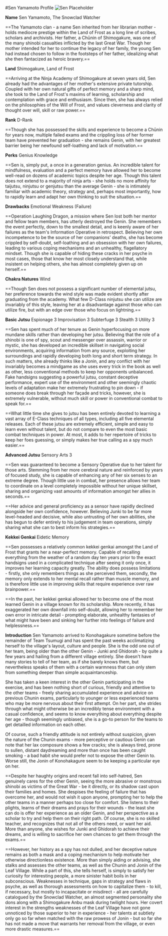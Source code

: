 #Sen Yamamoto Profile
![Sen Placeholder](https://i.pinimg.com/736x/7a/e2/79/7ae27988fa9e96c7fd7b4c4e09864d80.jpg)

**Name**
Sen Yamamoto, The Snowclad Watcher

==The Yamamoto clan - a name Sen inherited from her librarian mother - holds mediocre prestige within the Land of Frost as a long line of scribes, scholars and archivists. Her father, a Chūnin of Shimogakure, was one of the many shinobi casualties inflicted by the last Great War. Though her mother intended for her to continue the legacy of her family, the young Sen had instead chosen to follow in the footsteps of her father, idealizing what she then fantacized as heroic bravery.==

**Land**
Shimogakure, Land of Frost

==Arriving at the Ninja Academy of Shimogakure at seven years old, Sen already had the advantages of her mother's extensive private tutorship. Coupled with her own natural gifts of perfect memory and a sharp mind, she took to the Land of Frost's maxims of learning, scholarship and contemplation with grace and enthusiasm. Since then, she has always relied on the philosophies of the Will of Frost, and values cleverness and clarity of thought over will, skill or raw power.==

**Rank**
D-Rank

==Though she has possessed the skills and experience to become a Chūnin for years now, multiple failed exams and the crippling loss of her former team have prevented her graduation - she remains Genin, with her greatest barrier being her newfound self-loathing and lack of motivation.== 

**Perks**
Genius
Knowledge

==Sen is, simply put, a once in a generation genius. An incredible talent for mindfulness, evaluation and a perfect memory have allowed her to become well-read on dozens of academic topics despite her age. Though this talent does not extend to a majority of ninja arts - she holds no more affinity for taijutsu, ninjutsu or genjutsu than the average Genin - she is intimately familiar with academic theory, strategy and, perhaps most importantly, how to rapidly learn and adapt her own thinking to suit the situation.==

**Drawbacks**
Emotional Weakness (Failure)

==Operation Laughing Dragon, a mission where Sen lost both her mentor and fellow team members, has utterly destroyed the Genin. She remembers the event perfectly, down to the smallest detail, and is keenly aware of her failures as the team's Information Operative in retrospect. Believing her own incompetence to be the source of her companions' deaths, she has become crippled by self-doubt, self-loathing and an obsession with her own failures, leading to various coping mechanisms and an unhealthy, flagellatory mindset. Though she is capable of hiding these cracks in her psyche in most cases, those that know her most closely understand that, while insistent on helping others, she has almost completely given up on herself.==

**Chakra Natures**
Wind

==Though Sen does not possess a significant number of elemental jutsu, her preference towards the wind style was made evident shortly after graduating from the academy. What few D-Class ninjutsu she can utilize are invariably of this style, leaving her at a disadvantage against those who can utilize fire, but with an edge over those who focus on lightning.==

**Basic Jutsu**
Espionage 3
Improvisation 3
Subterfuge 3
Stealth 3
Utility 3

==Sen has spent much of her tenure as Genin hyperfocusing on more mundane skills rather than developing her jutsu. Believing that the role of a shinobi is one of spy, scout and messenger over assassin, warrior or mystic, she has developed an incredible skillset in navigating social environments, acquiring information from any source, exploiting her surroundings and rapidly developing both long and short term strategy. In such matters, she already thinks like a Jonin, and any conflict with her invariably becomes a mindgame as she uses every trick in the book as well as other, less conventional methods to keep her opponents unbalanced. Fake handsigns suggesting a powerful jutsu, constant deceptive performance, expert use of the environment and other seemingly chaotic levels of adaptation make her extremely frustrating to pin down - if someone does break through her façade and tricks, however, she is extremely vulnerable, without much skill or power in conventional combat to speak for.== 

==What little time she gives to jutsu has been entirely devoted to learning a vast array of E-Class techniques of all types, including all five elemental releases. Each of these jutsu are extremely efficient, simple and easy to learn even without talent, but do not compare to even the most basic combat techniques in power. At most, it adds to her repertoire of tricks to keep her foes guessing, or simply makes her true calling as a spy much easier.==

**Advanced Jutsu**
Sensory Arts 3

==Sen was guaranteed to become a Sensory Operative due to her talent for those arts. Stemming from her more cerebral nature and reinforced by years of focused study, she is capable of enhancing any of her six senses to an extreme degree. Though little use in combat, her presence allows her team to coordinate on a level completely impossible without her unique skillset, sharing and organizing vast amounts of information amongst her allies in seconds.==

==Her advice and general proficiency as a sensor have rapidly declined alongside her own confidence, however. Believing Junki to be far more level-headed and decisive, while also untrusting of her own abilities, she has begun to defer entirely to his judgement in team operations, simply sharing what she can to best inform his strategies.==

**Kekkei Genkai**
Eidetic Memory

==Sen possesses a relatively common kekkei genkai amongst the Land of Frost that grants her a near-perfect memory. Capable of recalling everything from the weather of a random day ten years prior to the exact handsigns used in a complicated technique after seeing it only once, it improves her learning capacity greatly. The ability does possess limitations - firstly, she only remembers things as she perceived them, secondly, the memory only extends to her mental recall rather than muscle memory, and is therefore little use in improving skills that require experience over raw brainpower.==

==In the past, her kekkei genkai allowed her to become one of the most learned Genin in a village known for its scholarship. More recently, it has exaggerated her own downfall into self-doubt, allowing her to remember her own error in intricate detail - prompting elaborate, unhealthy fantasies of what might have been and sinking her further into feelings of failure and helplessness.==

**Introduction**
Sen Yamamoto arrived to Konohagakure sometime before the remainder of Team Tsumugi and has spent the past weeks acclimatizing herself to the village's layout, culture and people. She is the odd one out of her team, being older than the other Genin - Junki and Ghidorah - by quite a few years and hailing from a different village entirely. She doesn't have many stories to tell of her team, as if she barely knows them, but nevertheless speaks of them with a certain warmness that can only stem from something deeper than simple acquaintanceship.

She has taken a keen interest in the other Genin participating in the exercise, and has been nothing short of curious, friendly and attentive to the other teams - freely sharing accumulated experience and advice on previous Chunin exams, particularly to younger or less experienced teams who may be more nervous about their first attempt. On her part, she strides through what might otherwise be an incredibly tense environment with a casual confidence, and seems to know everything about everything despite her age - though seemingly unbiased, she is a go-to person for the teams to get detailled information on each other.

Of course, such a friendly attitude is not entirely without suspicion, given the nature of the Chunin exams - more perceptive or cautious Genin can note that her lax composure shows a few cracks; she is always tired, prone to sullen, distant daydreaming and more than once has been caught smoking - a bad habit she would prefer not to expose the other Genin to. Worse still, the Jonin of Konohakagure seem to be keeping a particular eye on her.

==Despite her haughty origins and recent fall into self-hatred, Sen genuinely cares for the other Genin, seeing the more abrasive or monstrous shinobi as victims of the Great War - be it directly, or its shadow cast upon their families and homes. She despises the feeling of failure that has overcome her, and would not wish it upon anyone, prompting her to help the other teams in a manner perhaps too close for comfort. She listens to their plights, learns of their dreams and prays for their wounds - the least she can do is offer her experience as an older Genin, and her perspective as a scholar to try and help them on their right path. Of course, she is no skilled teacher, and recognizes that not all of the others need, or want her aid. More than anyone, she wishes for Junki and Ghidorah to achieve their dreams, and is willing to sacrifice her own chances to get them through the exams.==

==However, her history as a spy has not dulled, and her deceptive nature remains as both a mask and a coping mechanism to help motivate her otherwise directionless existence. More than simply aiding or advising, she stalks and assesses the other teams, as well as the Chunin and Jonin of the Leaf Village. While a part of this, she tells herself, is simply to satisfy her curiosity for interesting people, a more sinister habit boils in her subconscious. Weaknesses in technique, gaps in strategy and flaws in psyche, as well as thorough assessments on how to capitalize them - to kill, if necessary, but mostly to incapacitate or misdirect - all are carefully catalogued by the Snowclad Watcher, an almost segmented personality she dons along with a Shimogakure Anbu mask during twilight hours. Her covert interest in the strengths weaknesses of the Leaf Village have not gone unnoticed by those superior to her in experience - her talents at subtlety only go so far when matched with the raw prowess of Jonin - but so far she has not made a move that warrants her removal from the village, or even more drastic measures.==